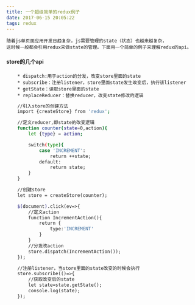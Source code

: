 ```yaml
---
title: 一个超级简单的redux例子
date: 2017-06-15 20:05:22
tags: redux
---
```


	随着js单页面应用开发日趋复杂，js需要管理的state（状态）也越来越复杂，
	这时候一般都会引用redux来做state的管理。下面用一个简单的例子来理解redux的api。

#### store的几个api
		* dispatch:用于action的分发，改变store里面的state
		* subscribe：注册listener，store里面state发生改变后，执行该listener
		* getState：读取store里面的state
		* replaceReducer：替换reducer，改变state修改的逻辑


```bash
	//引入store的创建方法
	import {createStore} from 'redux';

	//定义reducer,即state的改变逻辑
	function counter(state=0,action){
		let {type} = action;

		switch(type){
			case 'INCREMENT':
				return ++state;
			default:
				return state;
		}
	}

	//创建store
	let store = createStore(counter);

	$(document).click(ev=>{
		//定义action
		function IncrementAction(){
			return {
				type:'INCREMENT'
			}
		}
		//分发改action
		store.dispatch(IncrementAction());
	});

	//注册listener，当store里面的state改变的时候会执行
	store.subscribe(()=>{
		//获取改变后的state
		let state=state.getState();
		console.log(state);
	});
```